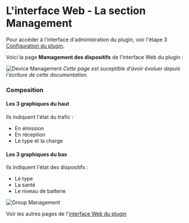# L'interface Web - La section Management

Pour accéder à l'interface d'administration du plugin, voir l'étape 3 [Configuration du plugin](Configuration.md).



Voici la page __Mamagement des dispositifs__ de l'interface Web du plugin : 

![Device Management](https://github.com/pipiche38/Domoticz-Zigate-Wiki/blob/master/Images/Device-Management.png)
*Cette page est suceptible d'avoir évoluer depuis l'écriture de cette documentation.*

### Composition

#### Les 3 graphiques du haut

Ils indiquent l'état du trafic :
* En émission
* En réception
* Le type et la charge

#### Les 3 graphiques du bas

Ils indiquent l'état des dispositifs :
* Le type 
* La santé
* Le niveau de batterie



![Group Management](https://github.com/pipiche38/Domoticz-Zigate-Wiki/blob/master/Images/Group-Management.png)


Voir les autres pages de l'[interface Web du plugin](Home.md#linterface-web-du-plugin)
